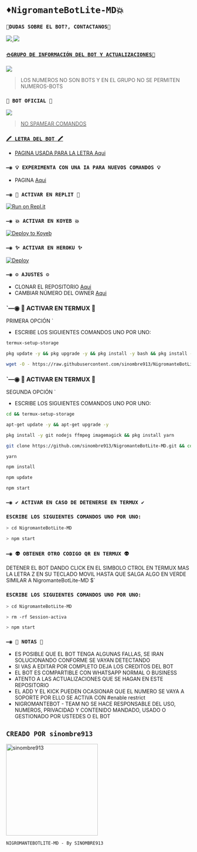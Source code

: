 # `♦️NigromanteBotLite-MD💥`

### `🏓DUDAS SOBRE EL BOT?, CONTACTANOS🍁`
<a href="http://wa.me/5213331199141" target="blank"><img src="https://img.shields.io/badge/OFC-CREADOR-25D366?style=for-the-badge&logo=whatsapp&logoColor=white" />
<a href="http://wa.me/5213339577315" target="blank"><img src="https://img.shields.io/badge/CREADOR-25D366?style=for-the-badge&logo=whatsapp&logoColor=white" />


### `⛄GRUPO DE INFORMACIÓN DEL BOT Y ACTUALIZACIONES🧿`

<a href= "https://chat.whatsapp.com/Cz0CGmpIdKuCWmdsWBx3y3" target="blank"><img src="https://img.shields.io/badge/GRUPO_DE_SOPORTE-25D366?style=for-the-badge&logo=whatsapp&logoColor=white" />
</a>
> LOS NUMEROS NO SON BOTS Y EN EL GRUPO NO SE PERMITEN NUMEROS-BOTS

### `🤖 BOT OFICIAL 🤖`

<a href="https://api.whatsapp.com/send/?phone=5213318360882&text&type=phone_number&app_absent=0" target="blank"><img src="https://img.shields.io/badge/BOT-OFICIAL.1-25D366?style=for-the-badge&logo=whatsapp&logoColor=white" />

 > NO SPAMEAR COMANDOS

### `🖍 LETRA DEL BOT 🖍`
- PAGINA USADA PARA LA LETRA [Aqui](https://smiley.cool/es/weirdmaker.php)

### `—◉ 💡 EXPERIMENTA CON UNA IA PARA NUEVOS COMANDOS 💡`
- PAGINA [Aqui](https://beta.openai.com/playground)

### `—◉ 🌌 ACTIVAR EN REPLIT 🌌`

[![Run on Repl.it](https://repl.it/badge/github/sinombre913/NigromanteBotLite-MD)](https://repl.it/github/sinombre913/NigromanteBotLite-MD)

### `—◉ 💥 ACTIVAR EN KOYEB 💥`

[![Deploy to Koyeb](https://www.koyeb.com/static/images/deploy/button.svg)](https://app.koyeb.com/deploy?type=git&repository=github.com/sinombre913/NigromanteBotLite-MD&branch=master&name=NigromanteBot-MD)

### `—◉ ✨ ACTIVAR EN HEROKU ✨`
[![Deploy](https://www.herokucdn.com/deploy/button.svg)](https://heroku.com/deploy?template=https://github.com/sinombre913/NigromanteBotLite-MD)

### `—◉ ⚙️ AJUSTES ⚙️`
- CLONAR EL REPOSITORIO [Aqui](https://github.com/sinombre913/NigromanteBotLite-MD/fork)
- CAMBIAR NÚMERO DEL OWNER [Aqui](https://github.com/sinombre913/NigromanteBotLite-MD/blob/master/config.js)

### `—◉ 👾 ACTIVAR EN TERMUX 👾
PRIMERA OPCIÓN `
- ESCRIBE LOS SIGUIENTES COMANDOS UNO POR UNO:
```bash
termux-setup-storage
```

```bash
pkg update -y && pkg upgrade -y && pkg install -y bash && pkg install -y wget && pkg install yarn
```

```bash
wget -O - https://raw.githubusercontent.com/sinombre913/NigromanteBotLite-MD/master/Nigromante.sh | bash
```


### `—◉ 👾 ACTIVAR EN TERMUX 👾
SEGUNDA OPCIÓN ` 
- ESCRIBE LOS SIGUIENTES COMANDOS UNO POR UNO:
```bash
cd && termux-setup-storage
```

```bash
apt-get update -y && apt-get upgrade -y
```

```bash
pkg install -y git nodejs ffmpeg imagemagick && pkg install yarn
```

```bash
git clone https://github.com/sinombre913/NigromanteBotLite-MD.git && cd NigromanteBotLite-MD 
```

```bash
yarn
```

```bash
npm install
```

```bash
npm update
```

```bash
npm start
```

### `—◉ ✔️ ACTIVAR EN CASO DE DETENERSE EN TERMUX ✔️`

### `ESCRIBE LOS SIGUIENTES COMANDOS UNO POR UNO:`

```bash
> cd NigromanteBotLite-MD 
```

```bash
> npm start
```

### `—◉ 👽 OBTENER OTRO CODIGO QR EN TERMUX 👽`
 DETENER EL BOT DANDO CLICK EN EL SIMBOLO CTROL EN TERMUX MAS LA LETRA Z EN SU TECLADO MOVIL HASTA QUE SALGA ALGO EN VERDE SIMILAR A NigromanteBotLite-MD $`

### `ESCRIBE LOS SIGUIENTES COMANDOS UNO POR UNO:`

```bash
> cd NigromanteBotLite-MD 
```

```bash
> rm -rf Session-activa
```

```bash
> npm start
```



### `—◉ 📝 NOTAS 📝`
- ES POSIBLE QUE EL BOT TENGA ALGUNAS FALLAS, SE IRAN SOLUCIONANDO CONFORME SE VAYAN DETECTANDO
- SI VAS A EDITAR POR COMPLETO DEJA LOS CREDITOS DEL BOT 
- EL BOT ES COMPARTIBLE CON WHATSAPP NORMAL O BUSINESS
- ATENTO A LAS ACTUALIZACIONES QUE SE HAGAN EN ESTE REPOSITORIO
- EL ADD Y EL KICK PUEDEN OCASIONAR QUE EL NUMERO SE VAYA A SOPORTE POR ELLO SE ACTIVA CON #enable restrict 
- NIGROMANTEBOT - TEAM NO SE HACE RESPONSABLE DEL USO, NUMEROS, PRIVACIDAD Y CONTENIDO MANDADO, USADO O GESTIONADO POR USTEDES O EL BOT


## `CREADO POR sinombre913` 
<a href="https://github.com/sinombre913"><img src="https://i.imgur.com/JP52fdP.jpg" width="250" height="250" alt="sinombre913"/></a>
  
`NIGROMANTEBOTLITE-MD - By SINOMBRE913`
